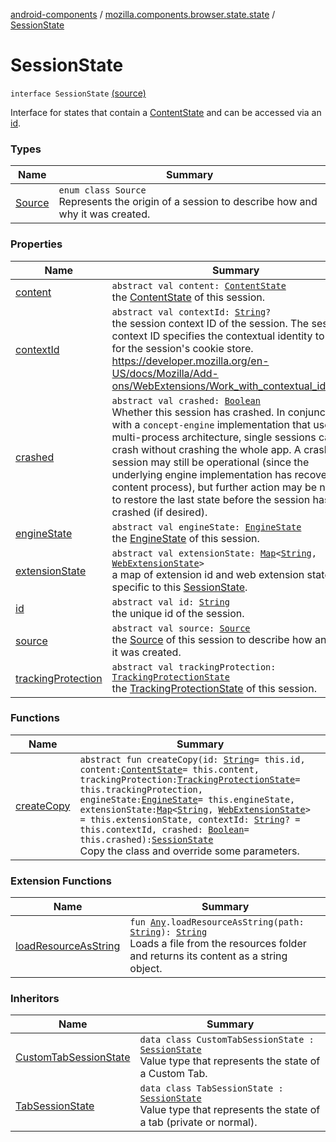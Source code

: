[android-components](../../index.md) / [mozilla.components.browser.state.state](../index.md) / [SessionState](./index.md)

# SessionState

`interface SessionState` [(source)](https://github.com/mozilla-mobile/android-components/blob/master/components/browser/state/src/main/java/mozilla/components/browser/state/state/SessionState.kt#L26)

Interface for states that contain a [ContentState](../-content-state/index.md) and can be accessed via an [id](id.md).

### Types

| Name | Summary |
|---|---|
| [Source](-source/index.md) | `enum class Source`<br>Represents the origin of a session to describe how and why it was created. |

### Properties

| Name | Summary |
|---|---|
| [content](content.md) | `abstract val content: `[`ContentState`](../-content-state/index.md)<br>the [ContentState](../-content-state/index.md) of this session. |
| [contextId](context-id.md) | `abstract val contextId: `[`String`](https://kotlinlang.org/api/latest/jvm/stdlib/kotlin/-string/index.html)`?`<br>the session context ID of the session. The session context ID specifies the contextual identity to use for the session's cookie store. https://developer.mozilla.org/en-US/docs/Mozilla/Add-ons/WebExtensions/Work_with_contextual_identities |
| [crashed](crashed.md) | `abstract val crashed: `[`Boolean`](https://kotlinlang.org/api/latest/jvm/stdlib/kotlin/-boolean/index.html)<br>Whether this session has crashed. In conjunction with a `concept-engine` implementation that uses a multi-process architecture, single sessions can crash without crashing the whole app. A crashed session may still be operational (since the underlying engine implementation has recovered its content process), but further action may be needed to restore the last state before the session has crashed (if desired). |
| [engineState](engine-state.md) | `abstract val engineState: `[`EngineState`](../-engine-state/index.md)<br>the [EngineState](../-engine-state/index.md) of this session. |
| [extensionState](extension-state.md) | `abstract val extensionState: `[`Map`](https://kotlinlang.org/api/latest/jvm/stdlib/kotlin.collections/-map/index.html)`<`[`String`](https://kotlinlang.org/api/latest/jvm/stdlib/kotlin/-string/index.html)`, `[`WebExtensionState`](../-web-extension-state/index.md)`>`<br>a map of extension id and web extension states specific to this [SessionState](./index.md). |
| [id](id.md) | `abstract val id: `[`String`](https://kotlinlang.org/api/latest/jvm/stdlib/kotlin/-string/index.html)<br>the unique id of the session. |
| [source](source.md) | `abstract val source: `[`Source`](-source/index.md)<br>the [Source](-source/index.md) of this session to describe how and why it was created. |
| [trackingProtection](tracking-protection.md) | `abstract val trackingProtection: `[`TrackingProtectionState`](../-tracking-protection-state/index.md)<br>the [TrackingProtectionState](../-tracking-protection-state/index.md) of this session. |

### Functions

| Name | Summary |
|---|---|
| [createCopy](create-copy.md) | `abstract fun createCopy(id: `[`String`](https://kotlinlang.org/api/latest/jvm/stdlib/kotlin/-string/index.html)` = this.id, content: `[`ContentState`](../-content-state/index.md)` = this.content, trackingProtection: `[`TrackingProtectionState`](../-tracking-protection-state/index.md)` = this.trackingProtection, engineState: `[`EngineState`](../-engine-state/index.md)` = this.engineState, extensionState: `[`Map`](https://kotlinlang.org/api/latest/jvm/stdlib/kotlin.collections/-map/index.html)`<`[`String`](https://kotlinlang.org/api/latest/jvm/stdlib/kotlin/-string/index.html)`, `[`WebExtensionState`](../-web-extension-state/index.md)`> = this.extensionState, contextId: `[`String`](https://kotlinlang.org/api/latest/jvm/stdlib/kotlin/-string/index.html)`? = this.contextId, crashed: `[`Boolean`](https://kotlinlang.org/api/latest/jvm/stdlib/kotlin/-boolean/index.html)` = this.crashed): `[`SessionState`](./index.md)<br>Copy the class and override some parameters. |

### Extension Functions

| Name | Summary |
|---|---|
| [loadResourceAsString](../../mozilla.components.support.test.file/kotlin.-any/load-resource-as-string.md) | `fun `[`Any`](https://kotlinlang.org/api/latest/jvm/stdlib/kotlin/-any/index.html)`.loadResourceAsString(path: `[`String`](https://kotlinlang.org/api/latest/jvm/stdlib/kotlin/-string/index.html)`): `[`String`](https://kotlinlang.org/api/latest/jvm/stdlib/kotlin/-string/index.html)<br>Loads a file from the resources folder and returns its content as a string object. |

### Inheritors

| Name | Summary |
|---|---|
| [CustomTabSessionState](../-custom-tab-session-state/index.md) | `data class CustomTabSessionState : `[`SessionState`](./index.md)<br>Value type that represents the state of a Custom Tab. |
| [TabSessionState](../-tab-session-state/index.md) | `data class TabSessionState : `[`SessionState`](./index.md)<br>Value type that represents the state of a tab (private or normal). |
